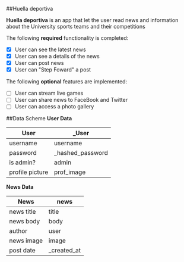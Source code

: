 ##Huella deportiva

**Huella deportiva** is an app that let the user read news and information about the University sports teams and their competitions

The following **required** functionality is completed:

- [x] User can see the latest news
- [x] User can see a details of the news
- [x] User can post news
- [x] User can "Step Foward" a post

The following **optional** features are implemented:

- [ ] User can stream live games
- [ ] User can share news to FaceBook and Twitter
- [ ] User can access a photo gallery 

##Data Scheme
**User Data**

| User           |    _User        |
|----------------|-----------------|
| username       | username        |
| password       | _hashed_password|
| is admin?      | admin           |
| profile picture| prof_image      |

**News Data**

| News           |    news        |
|----------------|----------------|
| news title     | title          |
| news body      | body           |
| author         | user           |
| news image     | image          |
| post date      |_created_at     |


